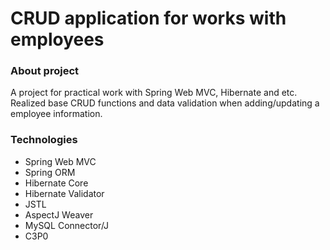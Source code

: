 # CRUD application for works with employees    

### About project
A project for practical work with Spring Web MVC, Hibernate and etc. Realized base CRUD functions and  data validation when adding/updating a employee information.

### Technologies
- Spring Web MVC
- Spring ORM
- Hibernate Core
- Hibernate Validator
- JSTL
- AspectJ Weaver
- MySQL Connector/J
- C3P0

